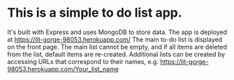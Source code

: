 # This is a simple to do list app.
It's built with Express and uses MongoDB to store data.
The app is deployed at https://lit-gorge-98053.herokuapp.com/
The main to-do list is displayed on the front page. The main list cannot be empty, and if all items are deleted from the list, default items are re-created.
Additional lists can be created by accessing URLs that correspond to their names, e.g. https://lit-gorge-98053.herokuapp.com/Your_list_name
